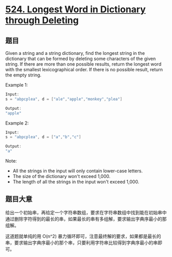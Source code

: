 # [524. Longest Word in Dictionary through Deleting](https://leetcode.com/problems/longest-word-in-dictionary-through-deleting/)

## 题目

Given a string and a string dictionary, find the longest string in the dictionary that can be formed by deleting some characters of the given string. If there are more than one possible results, return the longest word with the smallest lexicographical order. If there is no possible result, return the empty string.


Example 1:

```c
Input:
s = "abpcplea", d = ["ale","apple","monkey","plea"]

Output: 
"apple"
```


Example 2:

```c
Input:
s = "abpcplea", d = ["a","b","c"]

Output: 
"a"
```

Note:  

- All the strings in the input will only contain lower-case letters.
- The size of the dictionary won't exceed 1,000.
- The length of all the strings in the input won't exceed 1,000.


## 题目大意


给出一个初始串，再给定一个字符串数组，要求在字符串数组中找到能在初始串中通过删除字符得到的最长的串，如果最长的串有多组解，要求输出字典序最小的那组解。

这道题就单纯的用 O(n^2) 暴力循环即可，注意最终解的要求，如果都是最长的串，要求输出字典序最小的那个串，只要利用字符串比较得到字典序最小的串即可。

